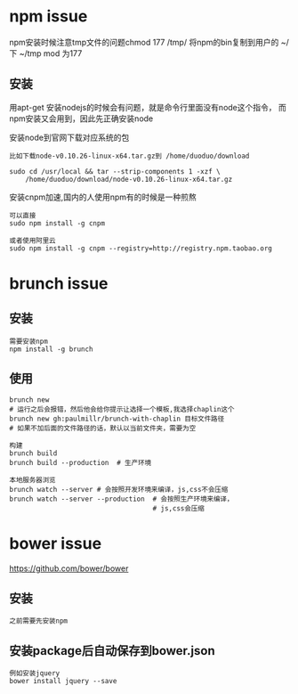 npm issue
====

npm安装时候注意tmp文件的问题chmod 177 /tmp/
将npm的bin复制到用户的 ~/下 ~/tmp mod 为177

安装
---

用apt-get 安装nodejs的时候会有问题，就是命令行里面没有node这个指令，
而npm安装又会用到，因此先正确安装node

安装node到官网下载对应系统的包

    比如下载node-v0.10.26-linux-x64.tar.gz到 /home/duoduo/download

    sudo cd /usr/local && tar --strip-components 1 -xzf \
        /home/duoduo/download/node-v0.10.26-linux-x64.tar.gz

安装cnpm加速,国内的人使用npm有的时候是一种煎熬

    可以直接
    sudo npm install -g cnpm

    或者使用阿里云
    sudo npm install -g cnpm --registry=http://registry.npm.taobao.org


brunch issue
===

安装
---
    需要安装npm
    npm install -g brunch

使用
---
    brunch new
    # 运行之后会报错，然后他会给你提示让选择一个模板,我选择chaplin这个
    brunch new gh:paulmillr/brunch-with-chaplin 目标文件路径
    # 如果不加后面的文件路径的话，默认以当前文件夹，需要为空

    构建
    brunch build
    brunch build --production  # 生产环境

    本地服务器浏览
    brunch watch --server # 会按照开发环境来编译，js,css不会压缩
    brunch watch --server --production  # 会按照生产环境来编译，
                                        # js,css会压缩

bower issue
===

https://github.com/bower/bower

安装
---
    之前需要先安装npm

安装package后自动保存到bower.json
---
    例如安装jquery
    bower install jquery --save

